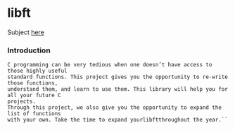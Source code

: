 # libft
Subject [here](../subjects/libft.subject.pdf) 

### Introduction
    C programming can be very tedious when one doesn’t have access to those highly useful
    standard functions. This project gives you the opportunity to re-write those functions,
    understand them, and learn to use them. This library will help you for all your future C
    projects.
    Through this project, we also give you the opportunity to expand the list of functions
    with your own. Take the time to expand yourlibftthroughout the year.``

